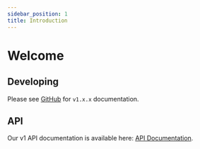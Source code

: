 ```yaml
---
sidebar_position: 1
title: Introduction
---
```


# Welcome

## Developing

Please see [GitHub](https://github.com/bstudios/adam-rms/tree/v1) for `v1.x.x` documentation. 

## API

Our v1 API documentation is available here: [API Documentation](/docs/api/intro).